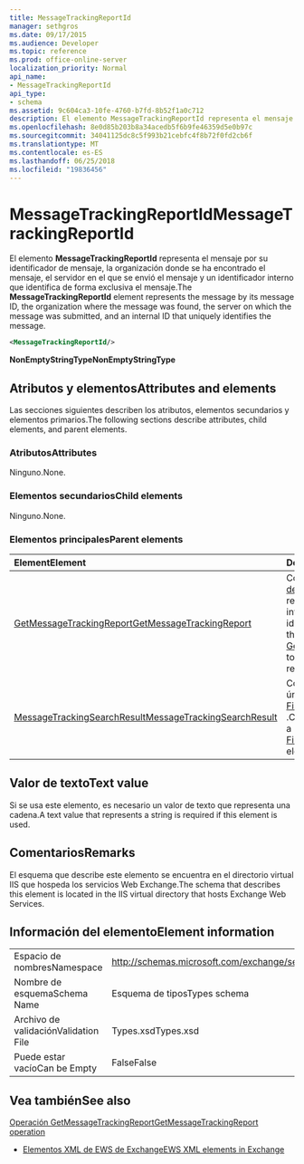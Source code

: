 ```yaml
---
title: MessageTrackingReportId
manager: sethgros
ms.date: 09/17/2015
ms.audience: Developer
ms.topic: reference
ms.prod: office-online-server
localization_priority: Normal
api_name:
- MessageTrackingReportId
api_type:
- schema
ms.assetid: 9c604ca3-10fe-4760-b7fd-8b52f1a0c712
description: El elemento MessageTrackingReportId representa el mensaje por su identificador de mensaje, la organización donde se ha encontrado el mensaje, el servidor en el que se envió el mensaje y un identificador interno que identifica de forma exclusiva el mensaje.
ms.openlocfilehash: 8e0d85b203b8a34acedb5f6b9fe46359d5e0b97c
ms.sourcegitcommit: 34041125dc8c5f993b21cebfc4f8b72f0fd2cb6f
ms.translationtype: MT
ms.contentlocale: es-ES
ms.lasthandoff: 06/25/2018
ms.locfileid: "19836456"
---
```

# <a name="messagetrackingreportid"></a><span data-ttu-id="89d1c-103">MessageTrackingReportId</span><span class="sxs-lookup"><span data-stu-id="89d1c-103">MessageTrackingReportId</span></span>

<span data-ttu-id="89d1c-104">El elemento **MessageTrackingReportId** representa el mensaje por su identificador de mensaje, la organización donde se ha encontrado el mensaje, el servidor en el que se envió el mensaje y un identificador interno que identifica de forma exclusiva el mensaje.</span><span class="sxs-lookup"><span data-stu-id="89d1c-104">The **MessageTrackingReportId** element represents the message by its message ID, the organization where the message was found, the server on which the message was submitted, and an internal ID that uniquely identifies the message.</span></span> 
  
```XML
<MessageTrackingReportId/>
```

 <span data-ttu-id="89d1c-105">**NonEmptyStringType**</span><span class="sxs-lookup"><span data-stu-id="89d1c-105">**NonEmptyStringType**</span></span>
## <a name="attributes-and-elements"></a><span data-ttu-id="89d1c-106">Atributos y elementos</span><span class="sxs-lookup"><span data-stu-id="89d1c-106">Attributes and elements</span></span>

<span data-ttu-id="89d1c-107">Las secciones siguientes describen los atributos, elementos secundarios y elementos primarios.</span><span class="sxs-lookup"><span data-stu-id="89d1c-107">The following sections describe attributes, child elements, and parent elements.</span></span>
  
### <a name="attributes"></a><span data-ttu-id="89d1c-108">Atributos</span><span class="sxs-lookup"><span data-stu-id="89d1c-108">Attributes</span></span>

<span data-ttu-id="89d1c-109">Ninguno.</span><span class="sxs-lookup"><span data-stu-id="89d1c-109">None.</span></span>
  
### <a name="child-elements"></a><span data-ttu-id="89d1c-110">Elementos secundarios</span><span class="sxs-lookup"><span data-stu-id="89d1c-110">Child elements</span></span>

<span data-ttu-id="89d1c-111">Ninguno.</span><span class="sxs-lookup"><span data-stu-id="89d1c-111">None.</span></span>
  
### <a name="parent-elements"></a><span data-ttu-id="89d1c-112">Elementos principales</span><span class="sxs-lookup"><span data-stu-id="89d1c-112">Parent elements</span></span>

|<span data-ttu-id="89d1c-113">**Element**</span><span class="sxs-lookup"><span data-stu-id="89d1c-113">**Element**</span></span>|<span data-ttu-id="89d1c-114">**Descripción**</span><span class="sxs-lookup"><span data-stu-id="89d1c-114">**Description**</span></span>|
|:-----|:-----|
|[<span data-ttu-id="89d1c-115">GetMessageTrackingReport</span><span class="sxs-lookup"><span data-stu-id="89d1c-115">GetMessageTrackingReport</span></span>](getmessagetrackingreport.md) <br/> |<span data-ttu-id="89d1c-116">Contiene la solicitud para la [operación de GetMessageTrackingReport](getmessagetrackingreport-operation.md) recuperar el mensaje completo informe de seguimiento para el identificador especificado.</span><span class="sxs-lookup"><span data-stu-id="89d1c-116">Contains the request for the [GetMessageTrackingReport operation](getmessagetrackingreport-operation.md) to retrieve the full message tracking report for the specified ID.</span></span>  <br/> |
|[<span data-ttu-id="89d1c-117">MessageTrackingSearchResult</span><span class="sxs-lookup"><span data-stu-id="89d1c-117">MessageTrackingSearchResult</span></span>](messagetrackingsearchresult.md) <br/> |<span data-ttu-id="89d1c-118">Contiene un resultado de mensaje único para un elemento [FindMessageTrackingReportResponse](findmessagetrackingreportresponse.md) .</span><span class="sxs-lookup"><span data-stu-id="89d1c-118">Contains a single message result for a [FindMessageTrackingReportResponse](findmessagetrackingreportresponse.md) element.</span></span>  <br/> |
   
## <a name="text-value"></a><span data-ttu-id="89d1c-119">Valor de texto</span><span class="sxs-lookup"><span data-stu-id="89d1c-119">Text value</span></span>

<span data-ttu-id="89d1c-120">Si se usa este elemento, es necesario un valor de texto que representa una cadena.</span><span class="sxs-lookup"><span data-stu-id="89d1c-120">A text value that represents a string is required if this element is used.</span></span>
  
## <a name="remarks"></a><span data-ttu-id="89d1c-121">Comentarios</span><span class="sxs-lookup"><span data-stu-id="89d1c-121">Remarks</span></span>

<span data-ttu-id="89d1c-122">El esquema que describe este elemento se encuentra en el directorio virtual IIS que hospeda los servicios Web Exchange.</span><span class="sxs-lookup"><span data-stu-id="89d1c-122">The schema that describes this element is located in the IIS virtual directory that hosts Exchange Web Services.</span></span>
  
## <a name="element-information"></a><span data-ttu-id="89d1c-123">Información del elemento</span><span class="sxs-lookup"><span data-stu-id="89d1c-123">Element information</span></span>

|||
|:-----|:-----|
|<span data-ttu-id="89d1c-124">Espacio de nombres</span><span class="sxs-lookup"><span data-stu-id="89d1c-124">Namespace</span></span>  <br/> |http://schemas.microsoft.com/exchange/services/2006/types  <br/> |
|<span data-ttu-id="89d1c-125">Nombre de esquema</span><span class="sxs-lookup"><span data-stu-id="89d1c-125">Schema Name</span></span>  <br/> |<span data-ttu-id="89d1c-126">Esquema de tipos</span><span class="sxs-lookup"><span data-stu-id="89d1c-126">Types schema</span></span>  <br/> |
|<span data-ttu-id="89d1c-127">Archivo de validación</span><span class="sxs-lookup"><span data-stu-id="89d1c-127">Validation File</span></span>  <br/> |<span data-ttu-id="89d1c-128">Types.xsd</span><span class="sxs-lookup"><span data-stu-id="89d1c-128">Types.xsd</span></span>  <br/> |
|<span data-ttu-id="89d1c-129">Puede estar vacío</span><span class="sxs-lookup"><span data-stu-id="89d1c-129">Can be Empty</span></span>  <br/> |<span data-ttu-id="89d1c-130">False</span><span class="sxs-lookup"><span data-stu-id="89d1c-130">False</span></span>  <br/> |
   
## <a name="see-also"></a><span data-ttu-id="89d1c-131">Vea también</span><span class="sxs-lookup"><span data-stu-id="89d1c-131">See also</span></span>



[<span data-ttu-id="89d1c-132">Operación GetMessageTrackingReport</span><span class="sxs-lookup"><span data-stu-id="89d1c-132">GetMessageTrackingReport operation</span></span>](getmessagetrackingreport-operation.md)


- [<span data-ttu-id="89d1c-133">Elementos XML de EWS de Exchange</span><span class="sxs-lookup"><span data-stu-id="89d1c-133">EWS XML elements in Exchange</span></span>](ews-xml-elements-in-exchange.md)

